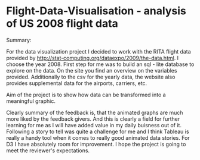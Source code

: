 # Flight-Data-Visualisation - analysis of US 2008 flight data 

Summary: 

For the data visualization project I decided to work with the RITA flight data provided by http://stat-computing.org/dataexpo/2009/the-data.html. I choose the year 2008. First step for me was to build an sql - lite database to explore on the data. On the site you find an overview on the variables provided. Additionally to the csv for the yearly data, the website also provides supplemental data for the airports, carriers, etc. 

Aim of the project is to show how data can be transformed into a meaningful graphic. 

Clearly summary of the feedback is, that the animated graphs are much more liked by the feedback givers. And this is clearly a field for further learning for me as I will have added value in my daily buisness out of it. Following a story to tell was quite a challenge for me and I think Tableau is really a handy tool when it comes to really good animated data stories. For D3 I have absolutely room for improvement. I hope the project is going to meet the reviewer's expectations. 


